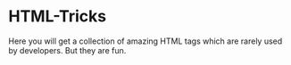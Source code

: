 # HTML-Tricks
Here you will get a collection of amazing HTML tags which are rarely used by developers. But they are fun.
